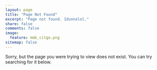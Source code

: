 ```yaml
---
layout: page
title: "Page Not Found"
excerpt: "Page not found. Idunnolol."
share: false
comments: false
image:
  feature: mmb_citgo.png
sitemap: false
---  
```


Sorry, but the page you were trying to view does not exist. You can try searching for it below.

<script type="text/javascript">
  var GOOG_FIXURL_LANG = 'en';
  var GOOG_FIXURL_SITE = '{{ site.url }}'
</script>
<script type="text/javascript"
  src="http://linkhelp.clients.google.com/tbproxy/lh/wm/fixurl.js">
</script>